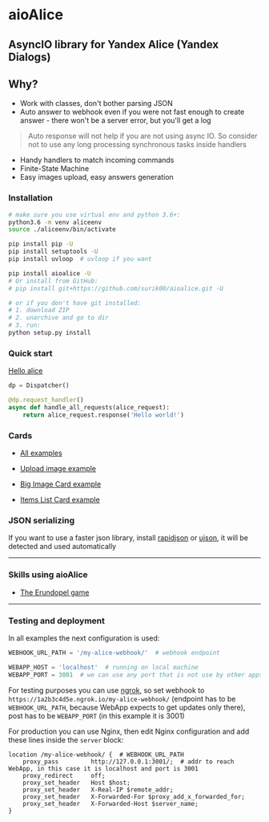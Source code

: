 # aioAlice

## AsyncIO library for Yandex Alice (Yandex Dialogs) 


## Why?
- Work with classes, don't bother parsing JSON
- Auto answer to webhook even if you were not fast enough to create answer - there won't be a server error, but you'll get a log
> Auto response will not help if you are not using async IO. So consider not to use any long processing synchronous tasks inside handlers
- Handy handlers to match incoming commands
- Finite-State Machine
- Easy images upload, easy answers generation


### Installation

```bash
# make sure you use virtual env and python 3.6+:
python3.6 -m venv aliceenv
source ./aliceenv/bin/activate

pip install pip -U
pip install setuptools -U
pip install uvloop  # uvloop if you want

pip install aioalice -U
# Or install from GitHub:
# pip install git+https://github.com/surik00/aioalice.git -U

# or if you don't have git installed:
# 1. download ZIP
# 2. unarchive and go to dir
# 3. run:
python setup.py install
```


### Quick start

[Hello alice](https://github.com/surik00/aioalice/blob/master/examples/hello-alice.py)

```python
dp = Dispatcher()

@dp.request_handler()
async def handle_all_requests(alice_request):
    return alice_request.response('Hello world!')
```


### Cards

- [All examples](https://github.com/surik00/aioalice/blob/master/examples/README-en.md)

- [Upload image example](https://github.com/surik00/aioalice/blob/master/examples/upload_image.py)
- [Big Image Card example](https://github.com/surik00/aioalice/blob/master/examples/card_big_image.py)
- [Items List Card example](https://github.com/surik00/aioalice/blob/master/examples/card_items_list.py)


### JSON serializing

If you want to use a faster json library, install [rapidjson](https://github.com/python-rapidjson/python-rapidjson) or [ujson](https://github.com/esnme/ultrajson), it will be detected and used automatically

___

### Skills using aioAlice

* [The Erundopel game](https://github.com/Goodsmileduck/erundopel)


___

### Testing and deployment


In all examples the next configuration is used:

```python
WEBHOOK_URL_PATH = '/my-alice-webhook/'  # webhook endpoint

WEBAPP_HOST = 'localhost'  # running on local machine
WEBAPP_PORT = 3001  # we can use any port that is not use by other apps
```

For testing purposes you can use [ngrok](https://ngrok.com/), so set webhook to `https://1a2b3c4d5e.ngrok.io/my-alice-webhook/` (endpoint has to be `WEBHOOK_URL_PATH`, because WebApp expects to get updates only there), post has to be `WEBAPP_PORT` (in this example it is 3001)


For production you can use Nginx, then edit Nginx configuration and add these lines inside the `server` block:

```
location /my-alice-webhook/ {  # WEBHOOK_URL_PATH
    proxy_pass         http://127.0.0.1:3001/;  # addr to reach WebApp, in this case it is localhost and port is 3001
    proxy_redirect     off;
    proxy_set_header   Host $host;
    proxy_set_header   X-Real-IP $remote_addr;
    proxy_set_header   X-Forwarded-For $proxy_add_x_forwarded_for;
    proxy_set_header   X-Forwarded-Host $server_name;
}
```
